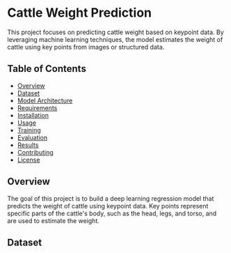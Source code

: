 # Cattle Weight Prediction

This project focuses on predicting cattle weight based on keypoint data. By leveraging machine learning techniques, the model estimates the weight of cattle using key points from images or structured data.

## Table of Contents

- [Overview](#overview)
- [Dataset](#dataset)
- [Model Architecture](#model-architecture)
- [Requirements](#requirements)
- [Installation](#installation)
- [Usage](#usage)
- [Training](#training)
- [Evaluation](#evaluation)
- [Results](#results)
- [Contributing](#contributing)
- [License](#license)

## Overview

The goal of this project is to build a deep learning regression model that predicts the weight of cattle using keypoint data. Key points represent specific parts of the cattle's body, such as the head, legs, and torso, and are used to estimate the weight.

## Dataset
